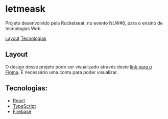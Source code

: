 # letmeask 
Projeto desenvolvido pela Rocketseat, no evento NLW#6, para o ensino de tecnologias Web

[Layout](#layout)
[Tecnologias](#tecnologias)

## Layout 
O design desse projeto pode ser visualizado através deste [link para o Figma](https://www.figma.com/file/hNl3mDhH9Jz01yQ91QTHjl/Letmeask-(Community)?type=design&node-id=0-1&mode=design&t=mUpL9L6JYTG2W5z3-0). É necessário uma conta para poder visualizar.

## Tecnologias: 
* [React](https://react.dev/)
* [TypeScript](https://firebase.google.com/?hl=pt-br)
* [Firebase](https://www.typescriptlang.org/)
